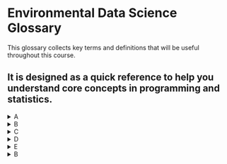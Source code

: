 # Environmental Data Science Glossary

This glossary collects key terms and definitions that will be useful throughout this course.

It is designed as a quick reference to help you understand core concepts in **programming** and **statistics**.
---

<details>

<summary>A</summary>

#### Accuracy
Accuracy is a measure of how often a predictive model correctly predicts the outcome. In a two-class problem, it is defined as the ratio of the number of times a machine learning model correctly recognizes events of the two classes with respect to all events in the dataset.

#### Alternative hypothesis
When trying to understand the effect of an independent variable on a dependent variable, the alternative hypothesis is the claim that there is such an effect. Researchers use a statistical test to weigh evidence for or against the alternative hypothesis.

#### ANOVA
Analysis of variance (ANOVA) is a statistical method used to determine if there are statistically significant differences between the means of three or more independent groups by analyzing the variation within each group compared to the variation between the groups.

#### API
An application programming interface (API) is a software intermediary that allows two software applications to communicate with each other, enabling data exchange.


</details>

<details>

<summary>B</summary>

#### Bar chart
A bar chart is a graphical representation of categorical data using rectangular bars, where the length of each bar corresponds to the value it represents. It is commonly used for displaying category frequency, comparing different categories, or tracking changes in values over time.

#### Bayesian statistics
Bayesian statistics is a branch of statistics that uses probability to represent uncertainty in statistical models and updates these probabilities as new data becomes available. It incorporates prior knowledge or beliefs to refine predictions and decision-making.

</details>


</details>

<details>

<summary>C</summary>

#### 

</details>


</details>

<details>

<summary>D</summary>

#### 

</details>

</details>

<details>

<summary>E</summary>

#### 

</details>
</details>

<details>

<summary>B</summary>

#### 

</details>
